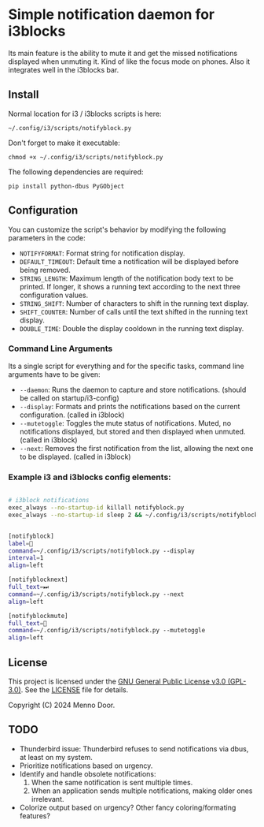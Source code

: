 # Simple notification daemon for i3blocks

Its main feature is the ability to mute it and get the missed notifications displayed when unmuting it. Kind of like the focus mode on phones. Also it integrates well in the i3blocks bar.

## Install

Normal location for i3 / i3blocks scripts is here:

```~/.config/i3/scripts/notifyblock.py```

Don't forget to make it executable:

```chmod +x ~/.config/i3/scripts/notifyblock.py```

The following dependencies are required:

```
pip install python-dbus PyGObject
```

## Configuration

You can customize the script's behavior by modifying the following parameters in the code:

- `NOTIFYFORMAT`: Format string for notification display.
- `DEFAULT_TIMEOUT`: Default time a notification will be displayed before being removed.
- `STRING_LENGTH`: Maximum length of the notification body text to be printed. If longer, it shows a running text according to the next three configuration values.
- `STRING_SHIFT`: Number of characters to shift in the running text display.
- `SHIFT_COUNTER`: Number of calls until the text shifted in the running text display.
- `DOUBLE_TIME`: Double the display cooldown in the running text display.

### Command Line Arguments

Its a single script for everything and for the specific tasks, command line arguments have to be given:

- `--daemon`: Runs the daemon to capture and store notifications. (should be called on startup/i3-config)
- `--display`: Formats and prints the notifications based on the current configuration. (called in i3block)
- `--mutetoggle`: Toggles the mute status of notifications. Muted, no notifications displayed, but stored and then displayed when unmuted. (called in i3block)
- `--next`: Removes the first notification from the list, allowing the next one to be displayed. (called in i3block)

### Example i3 and i3blocks config elements:

```bash

# i3block notifications
exec_always --no-startup-id killall notifyblock.py 
exec_always --no-startup-id sleep 2 && ~/.config/i3/scripts/notifyblock.py --daemon

```

```bash

[notifyblock]
label=📨
command=~/.config/i3/scripts/notifyblock.py --display
interval=1
align=left

[notifyblocknext]
full_text=⏭
command=~/.config/i3/scripts/notifyblock.py --next
align=left

[notifyblockmute]
full_text=🔔
command=~/.config/i3/scripts/notifyblock.py --mutetoggle
align=left

```

## License

This project is licensed under the [GNU General Public License v3.0 (GPL-3.0)](https://www.gnu.org/licenses/gpl-3.0.html). See the [LICENSE](./LICENSE) file for details.

Copyright (C) 2024 Menno Door.

## TODO

- Thunderbird issue: Thunderbird refuses to send notifications via dbus, at least on my system.
- Prioritize notifications based on urgency.
- Identify and handle obsolete notifications:
  1. When the same notification is sent multiple times.
  2. When an application sends multiple notifications, making older ones irrelevant.
- Colorize output based on urgency? Other fancy coloring/formating features?
